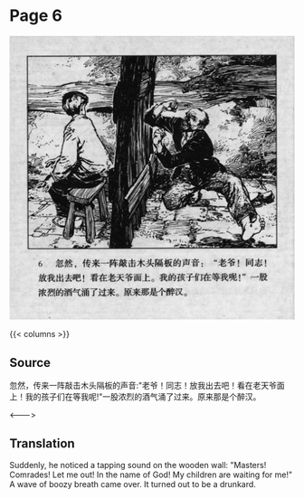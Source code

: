 # Page 6

 ![biao page](./../../../images/biao/seifert0726_biao_0010_006.jpg)

{{< columns >}}

## Source

忽然，传来一阵敲击木头隔板的声音:"老爷！同志！放我出去吧！看在老天爷面上！我的孩子们在等我呢!"一股浓烈的酒气涌了过来。原来那是个醉汉。

<--->

## Translation

Suddenly, he noticed a tapping sound on the wooden wall: "Masters! Comrades! Let me out! In the name of God! My children are waiting for me!" A wave of boozy breath came over. It turned out to be a drunkard.